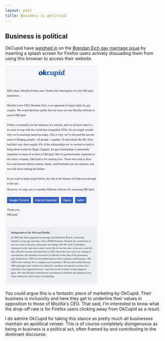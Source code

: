 ```yaml
---
layout: post
title: Business is political
---
```


## Business is political

OkCupid have [weighed in](http://valleywag.gawker.com/okcupid-blocks-firefox-over-anti-gay-ceo-1555611770) on the [Brendan Eich gay marriage issue](https://brendaneich.com/2014/03/inclusiveness-at-mozilla/) by inserting a splash screen for Firefox users actively dissuading them from using this browser to access their website.


[![OkCupid Firefox splash screen](/assets/images-inline/okcupid.jpg)](/assets/images-original/okcupid-original.jpg)

You could argue this is a fantastic piece of marketing by OkCupid. Their business is inclusivity and here they get to underline their values in opposition to those of Mozilla's CEO. That said, I'm interested to know what the drop-off rate is for Firefox users clicking away from OkCupid as a result.

I do admire OkCupid for taking this stance as pretty much all businesses maintain an apolitical veneer. This is of course completely disingenuous as being in business is a political act, often framed by and contributing to the dominant discourse.